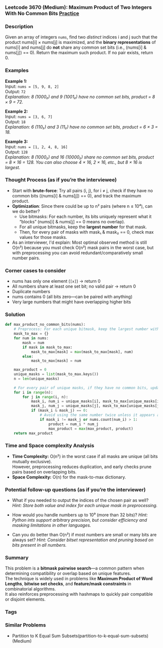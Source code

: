 ### Leetcode 3670 (Medium): Maximum Product of Two Integers With No Common Bits [Practice](https://leetcode.com/problems/maximum-product-of-two-integers-with-no-common-bits)

### Description  
Given an array of integers `nums`, find two *distinct* indices i and j such that the product nums[i] × nums[j] is maximized, and the **binary representations** of nums[i] and nums[j] do **not** share any common set bits (i.e., (nums[i] & nums[j]) == 0). Return the maximum such product. If no pair exists, return 0.

### Examples  

**Example 1:**  
Input: `nums = [5, 9, 8, 2]`  
Output: `72`  
*Explanation: 8 (1000₂) and 9 (1001₂) have no common set bits, product = 8 × 9 = 72.*

**Example 2:**  
Input: `nums = [3, 6, 7]`  
Output: `18`  
*Explanation: 6 (110₂) and 3 (11₂) have no common set bits, product = 6 × 3 = 18.*

**Example 3:**  
Input: `nums = [1, 2, 4, 8, 16]`  
Output: `128`  
*Explanation: 8 (1000₂) and 16 (10000₂) share no common set bits, product = 8 × 16 = 128. You can also choose 4 × 16, 2 × 16, etc., but 8 × 16 is largest.*

### Thought Process (as if you’re the interviewee)  
- Start with **brute-force**: Try all pairs (i, j), for i ≠ j, check if they have no common bits ((nums[i] & nums[j]) == 0), and track the maximum product.
- **Optimization**: Since there could be up to n² pairs (where n ≤ 10⁴), can we do better?  
  - Use bitmasks: For each number, its bits uniquely represent what it “blocks” (nums[i] & nums[j] == 0 means no overlap).
  - For all unique bitmasks, keep the **largest number** for that mask.
  - Then, for every pair of masks with mask₁ & mask₂ == 0, check max values for those masks.
- As an interviewer, I'd explain: Most optimal observed method is still O(n²) because you must check O(n²) mask pairs in the worst case, but with preprocessing you can avoid redundant/comparatively small number pairs.

### Corner cases to consider  
- nums has only one element (`[x]`) → return 0  
- All numbers share at least one set bit; no valid pair → return 0  
- Duplicate numbers  
- nums contains 0 (all bits zero—can be paired with anything)  
- Very large numbers that might have overlapping higher bits

### Solution

```python
def max_product_no_common_bits(nums):
    # Preprocess: For each unique bitmask, keep the largest number with that mask
    mask_to_max = {}
    for num in nums:
        mask = num
        if mask in mask_to_max:
            mask_to_max[mask] = max(mask_to_max[mask], num)
        else:
            mask_to_max[mask] = num

    max_product = 0
    unique_masks = list(mask_to_max.keys())
    n = len(unique_masks)
    
    # For every pair of unique masks, if they have no common bits, update max_product
    for i in range(n):
        for j in range(i, n):
            mask_i, num_i = unique_masks[i], mask_to_max[unique_masks[i]]
            mask_j, num_j = unique_masks[j], mask_to_max[unique_masks[j]]
            if (mask_i & mask_j) == 0:
                # Avoid using the same number twice unless it appears at least twice in nums
                if mask_i != mask_j or nums.count(num_i) > 1:
                    product = num_i * num_j
                    max_product = max(max_product, product)
    return max_product
```

### Time and Space complexity Analysis  

- **Time Complexity:** O(n²) in the worst case if all masks are unique (all bits mutually exclusive).  
  However, preprocessing reduces duplication, and early checks prune pairs based on overlapping bits.
- **Space Complexity:** O(n) for the mask-to-max dictionary.

### Potential follow-up questions (as if you’re the interviewer)  

- What if you needed to output the indices of the chosen pair as well?
  *Hint: Store both value and index for each unique mask in preprocessing.*

- How would you handle numbers up to 10⁹ (more than 32 bits)?
  *Hint: Python ints support arbitrary precision, but consider efficiency and masking limitations in other languages.*

- Can you do better than O(n²) if most numbers are small or many bits are always set?
  *Hint: Consider bitset representation and pruning based on bits present in all numbers.*

### Summary
This problem is a **bitmask pairwise search**—a common pattern when determining compatibility or overlap based on unique features.  
The technique is widely used in problems like **Maximum Product of Word Lengths**, **bitwise set checks**, and **feature/mask constraints** in combinatorial algorithms.  
It also reinforces preprocessing with hashmaps to quickly pair compatible or disjoint elements.

### Tags


### Similar Problems
- Partition to K Equal Sum Subsets(partition-to-k-equal-sum-subsets) (Medium)